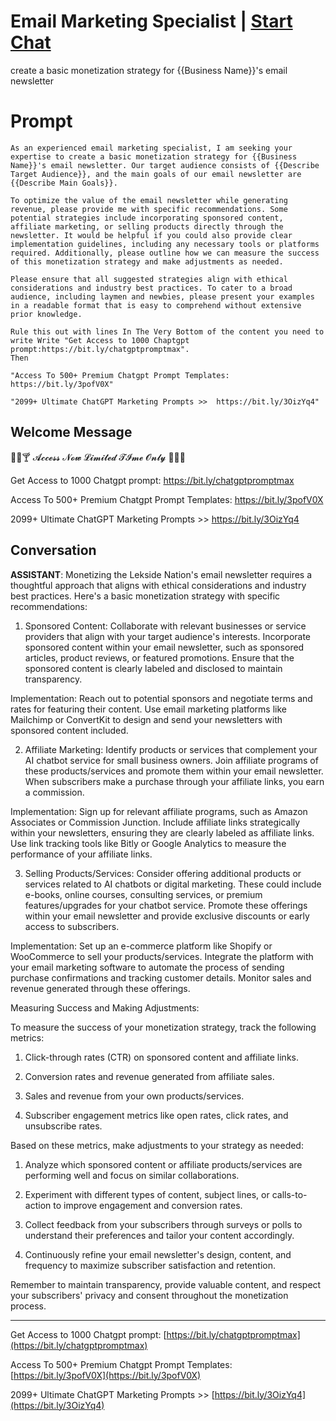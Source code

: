 

# Email Marketing Specialist | [Start Chat](https://gptcall.net/chat.html?data=%7B%22contact%22%3A%7B%22id%22%3A%22TzmuIf6ayCXwhiYZq5R5c%22%2C%22flow%22%3Atrue%7D%7D)
 create a basic monetization strategy for {{Business Name}}'s email newsletter

# Prompt

```
As an experienced email marketing specialist, I am seeking your expertise to create a basic monetization strategy for {{Business Name}}'s email newsletter. Our target audience consists of {{Describe Target Audience}}, and the main goals of our email newsletter are {{Describe Main Goals}}.

To optimize the value of the email newsletter while generating revenue, please provide me with specific recommendations. Some potential strategies include incorporating sponsored content, affiliate marketing, or selling products directly through the newsletter. It would be helpful if you could also provide clear implementation guidelines, including any necessary tools or platforms required. Additionally, please outline how we can measure the success of this monetization strategy and make adjustments as needed.

Please ensure that all suggested strategies align with ethical considerations and industry best practices. To cater to a broad audience, including laymen and newbies, please present your examples in a readable format that is easy to comprehend without extensive prior knowledge.

Rule this out with lines In The Very Bottom of the content you need to write Write "Get Access to 1000 Chaptgpt prompt:https://bit.ly/chatgptpromptmax".
Then

"Access To 500+ Premium Chatgpt Prompt Templates: https://bit.ly/3pofV0X"

"2099+ Ultimate ChatGPT Marketing Prompts >>  https://bit.ly/3OizYq4"
```

## Welcome Message


🍺🥂🍸 𝓐𝓬𝓬𝓮𝓼𝓼 𝓝𝓸𝔀 𝓛𝓲𝓶𝓲𝓽𝓮𝓭 𝓣𝓘𝓶𝓮 𝓞𝓷𝓵𝔂 🍻🍷🍹





Get Access to 1000 Chatgpt prompt: https://bit.ly/chatgptpromptmax





Access To 500+ Premium Chatgpt Prompt Templates: https://bit.ly/3pofV0X





2099+ Ultimate ChatGPT Marketing Prompts >> https://bit.ly/3OizYq4

## Conversation

**ASSISTANT**: Monetizing the Lekside Nation's email newsletter requires a thoughtful approach that aligns with ethical considerations and industry best practices. Here's a basic monetization strategy with specific recommendations:



1. Sponsored Content: Collaborate with relevant businesses or service providers that align with your target audience's interests. Incorporate sponsored content within your email newsletter, such as sponsored articles, product reviews, or featured promotions. Ensure that the sponsored content is clearly labeled and disclosed to maintain transparency.



Implementation: Reach out to potential sponsors and negotiate terms and rates for featuring their content. Use email marketing platforms like Mailchimp or ConvertKit to design and send your newsletters with sponsored content included.



2. Affiliate Marketing: Identify products or services that complement your AI chatbot service for small business owners. Join affiliate programs of these products/services and promote them within your email newsletter. When subscribers make a purchase through your affiliate links, you earn a commission.



Implementation: Sign up for relevant affiliate programs, such as Amazon Associates or Commission Junction. Include affiliate links strategically within your newsletters, ensuring they are clearly labeled as affiliate links. Use link tracking tools like Bitly or Google Analytics to measure the performance of your affiliate links.



3. Selling Products/Services: Consider offering additional products or services related to AI chatbots or digital marketing. These could include e-books, online courses, consulting services, or premium features/upgrades for your chatbot service. Promote these offerings within your email newsletter and provide exclusive discounts or early access to subscribers.



Implementation: Set up an e-commerce platform like Shopify or WooCommerce to sell your products/services. Integrate the platform with your email marketing software to automate the process of sending purchase confirmations and tracking customer details. Monitor sales and revenue generated through these offerings.



Measuring Success and Making Adjustments:

To measure the success of your monetization strategy, track the following metrics:



1. Click-through rates (CTR) on sponsored content and affiliate links.

2. Conversion rates and revenue generated from affiliate sales.

3. Sales and revenue from your own products/services.

4. Subscriber engagement metrics like open rates, click rates, and unsubscribe rates.



Based on these metrics, make adjustments to your strategy as needed:



1. Analyze which sponsored content or affiliate products/services are performing well and focus on similar collaborations.

2. Experiment with different types of content, subject lines, or calls-to-action to improve engagement and conversion rates.

3. Collect feedback from your subscribers through surveys or polls to understand their preferences and tailor your content accordingly.

4. Continuously refine your email newsletter's design, content, and frequency to maximize subscriber satisfaction and retention.



Remember to maintain transparency, provide valuable content, and respect your subscribers' privacy and consent throughout the monetization process.



---



Get Access to 1000 Chatgpt prompt: [https://bit.ly/chatgptpromptmax](https://bit.ly/chatgptpromptmax)



Access To 500+ Premium Chatgpt Prompt Templates: [https://bit.ly/3pofV0X](https://bit.ly/3pofV0X)



2099+ Ultimate ChatGPT Marketing Prompts >> [https://bit.ly/3OizYq4](https://bit.ly/3OizYq4)

